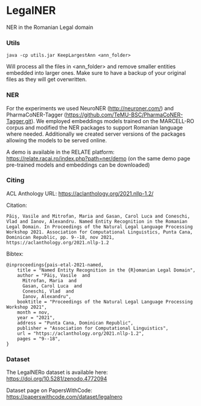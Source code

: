 # LegalNER
NER in the Romanian Legal domain

### Utils

```
java -cp utils.jar KeepLargestAnn <ann_folder>
```

Will process all the files in <ann_folder> and remove smaller entities embedded into larger ones. Make sure to have a backup of your original files as they will get overwritten.


### NER
For the experiments we used NeuroNER (http://neuroner.com/) and PharmaCoNER-Tagger (https://github.com/TeMU-BSC/PharmaCoNER-Tagger.git).
We employed embeddings models trained on the MARCELL-RO corpus and modified the NER packages to support Romanian language where needed.
Additionally we created server versions of the packages allowing the models to be served online. 

A demo is available in the RELATE platform: https://relate.racai.ro/index.php?path=ner/demo
(on the same demo page pre-trained models and embeddings can be downloaded)

### Citing
ACL Anthology URL: https://aclanthology.org/2021.nllp-1.2/

Citation:
```
Păiș, Vasile and Mitrofan, Maria and Gasan, Carol Luca and Coneschi, Vlad and Ianov, Alexandru. Named Entity Recognition in the Romanian Legal Domain. In Proceedings of the Natural Legal Language Processing Workshop 2021. Association for Computational Linguistics, Punta Cana, Dominican Republic, pp. 9--18, nov 2021, https://aclanthology.org/2021.nllp-1.2
```

Bibtex:
```
@inproceedings{pais-etal-2021-named,
    title = "Named Entity Recognition in the {R}omanian Legal Domain",
    author = "Păiș, Vasile  and
      Mitrofan, Maria  and
      Gasan, Carol Luca  and
      Coneschi, Vlad  and
      Ianov, Alexandru",
    booktitle = "Proceedings of the Natural Legal Language Processing Workshop 2021",
    month = nov,
    year = "2021",
    address = "Punta Cana, Dominican Republic",
    publisher = "Association for Computational Linguistics",
    url = "https://aclanthology.org/2021.nllp-1.2",
    pages = "9--18",
}
```
### Dataset
The LegalNERo dataset is available here: https://doi.org/10.5281/zenodo.4772094

Dataset page on PapersWithCode: https://paperswithcode.com/dataset/legalnero
